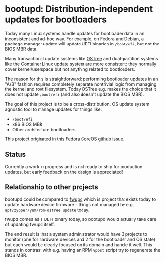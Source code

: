 # bootupd: Distribution-independent updates for bootloaders

Today many Linux systems handle updates for bootloader data
in an inconsistent and ad-hoc way.  For example, on
Fedora and Debian, a package manager update will update UEFI
binaries in `/boot/efi`, but not the BIOS MBR data.

Many transactional update systems like [OSTree](https://github.com/ostreedev/ostree/)
and dual-partition systems like the Container Linux update system
are more consistent: they normally cover kernel/userspace but not anything
related to bootloaders.

The reason for this is straightforward: performing bootloader
updates in an "A/B" fashion requires completely separate nontrivial
logic from managing the kernel and root filesystem.  Today OSTree e.g.
makes the choice that it does not update `/boot/efi` (and also doesn't
update the BIOS MBR).

The goal of this project is to be a cross-distribution,
OS update system agnostic tool to manage updates for things like:

- `/boot/efi`
- x86 BIOS MBR
- Other architecture bootloaders

This project originated in [this Fedora CoreOS github issue](https://github.com/coreos/fedora-coreos-tracker/issues/510).

## Status

Currently a work in progress and is not ready to ship for production
updates, but early feedback on the design is appreciated!

## Relationship to other projects

bootupd could be compared to [fwupd](https://github.com/fwupd/fwupd/) which is
project that exists today to update hardware device firmware - things not managed
by e.g. `apt/zypper/yum/rpm-ostree update` today.

fwupd comes as a UEFI binary today, so bootupd would actually take care of updating fwupd itself.

The end result is that a system administrator would have 3 projects to monitor
(one for hardware devices and 2 for the bootloader and OS state) but each
would be clearly focused on its domain and handle it well.  This stands
in contrast with e.g. having an RPM `%post` script try to regenerate the BIOS MBR.
